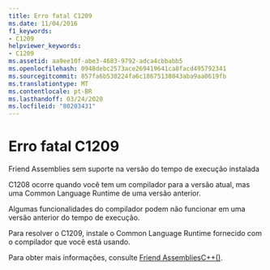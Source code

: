 ```yaml
---
title: Erro fatal C1209
ms.date: 11/04/2016
f1_keywords:
- C1209
helpviewer_keywords:
- C1209
ms.assetid: aa9ee10f-abe3-4683-9792-adca4cbbabb5
ms.openlocfilehash: 0948debc2573ace269419641ca8facd495792341
ms.sourcegitcommit: 857fa6b530224fa6c18675138043aba9aa0619fb
ms.translationtype: MT
ms.contentlocale: pt-BR
ms.lasthandoff: 03/24/2020
ms.locfileid: "80203431"
---
```

# <a name="fatal-error-c1209"></a>Erro fatal C1209

Friend Assemblies sem suporte na versão do tempo de execução instalada

C1208 ocorre quando você tem um compilador para a versão atual, mas uma Common Language Runtime de uma versão anterior.

Algumas funcionalidades do compilador podem não funcionar em uma versão anterior do tempo de execução.

Para resolver o C1209, instale o Common Language Runtime fornecido com o compilador que você está usando.

Para obter mais informações, consulte [Friend AssembliesC++()](../../dotnet/friend-assemblies-cpp.md).
